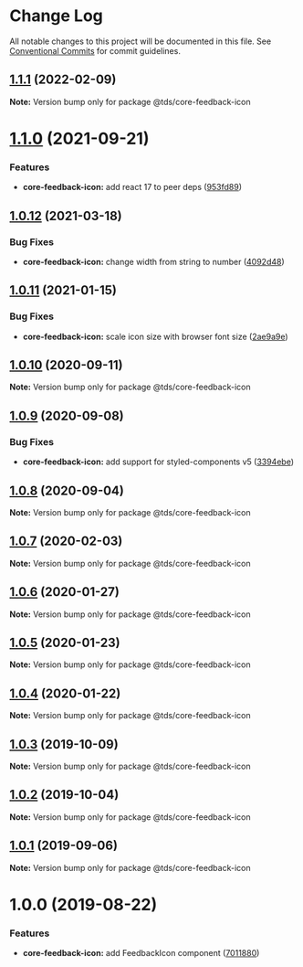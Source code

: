 # Change Log

All notable changes to this project will be documented in this file.
See [Conventional Commits](https://conventionalcommits.org) for commit guidelines.

## [1.1.1](https://github.com/telus/tds-core/compare/@tds/core-feedback-icon@1.1.0...@tds/core-feedback-icon@1.1.1) (2022-02-09)

**Note:** Version bump only for package @tds/core-feedback-icon





# [1.1.0](https://github.com/telus/tds-core/compare/@tds/core-feedback-icon@1.0.12...@tds/core-feedback-icon@1.1.0) (2021-09-21)


### Features

* **core-feedback-icon:** add react 17 to peer deps ([953fd89](https://github.com/telus/tds-core/commit/953fd89c79cc749a591fb64ac8c5a0d5d1a459b7))





## [1.0.12](https://github.com/telus/tds-core/compare/@tds/core-feedback-icon@1.0.11...@tds/core-feedback-icon@1.0.12) (2021-03-18)


### Bug Fixes

* **core-feedback-icon:** change width from string to number ([4092d48](https://github.com/telus/tds-core/commit/4092d48370d33c84f2d8b368f4a5d7dd15daa1ff))





## [1.0.11](https://github.com/telus/tds-core/compare/@tds/core-feedback-icon@1.0.10...@tds/core-feedback-icon@1.0.11) (2021-01-15)


### Bug Fixes

* **core-feedback-icon:** scale icon size with browser font size ([2ae9a9e](https://github.com/telus/tds-core/commit/2ae9a9ef3ae963bfdfdd0e8c3e2dc980cb763c43))





## [1.0.10](https://github.com/telus/tds-core/compare/@tds/core-feedback-icon@1.0.9...@tds/core-feedback-icon@1.0.10) (2020-09-11)

**Note:** Version bump only for package @tds/core-feedback-icon





## [1.0.9](https://github.com/telus/tds-core/compare/@tds/core-feedback-icon@1.0.8...@tds/core-feedback-icon@1.0.9) (2020-09-08)


### Bug Fixes

* **core-feedback-icon:** add support for styled-components v5 ([3394ebe](https://github.com/telus/tds-core/commit/3394ebeac40b3138c09ef9ab7a89849a386fee42))





## [1.0.8](https://github.com/telus/tds-core/compare/@tds/core-feedback-icon@1.0.7...@tds/core-feedback-icon@1.0.8) (2020-09-04)

**Note:** Version bump only for package @tds/core-feedback-icon





## [1.0.7](https://github.com/telus/tds-core/compare/@tds/core-feedback-icon@1.0.6...@tds/core-feedback-icon@1.0.7) (2020-02-03)

**Note:** Version bump only for package @tds/core-feedback-icon





## [1.0.6](https://github.com/telus/tds-core/compare/@tds/core-feedback-icon@1.0.5...@tds/core-feedback-icon@1.0.6) (2020-01-27)

**Note:** Version bump only for package @tds/core-feedback-icon





## [1.0.5](https://github.com/telus/tds-core/compare/@tds/core-feedback-icon@1.0.4...@tds/core-feedback-icon@1.0.5) (2020-01-23)

**Note:** Version bump only for package @tds/core-feedback-icon





## [1.0.4](https://github.com/telus/tds-core/compare/@tds/core-feedback-icon@1.0.3...@tds/core-feedback-icon@1.0.4) (2020-01-22)

**Note:** Version bump only for package @tds/core-feedback-icon





## [1.0.3](https://github.com/telus/tds-core/compare/@tds/core-feedback-icon@1.0.2...@tds/core-feedback-icon@1.0.3) (2019-10-09)

**Note:** Version bump only for package @tds/core-feedback-icon





## [1.0.2](https://github.com/telus/tds-core/compare/@tds/core-feedback-icon@1.0.1...@tds/core-feedback-icon@1.0.2) (2019-10-04)

**Note:** Version bump only for package @tds/core-feedback-icon





## [1.0.1](https://github.com/telus/tds-core/compare/@tds/core-feedback-icon@1.0.0...@tds/core-feedback-icon@1.0.1) (2019-09-06)

**Note:** Version bump only for package @tds/core-feedback-icon





# 1.0.0 (2019-08-22)


### Features

* **core-feedback-icon:** add FeedbackIcon component ([7011880](https://github.com/telus/tds-core/commit/7011880))
